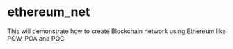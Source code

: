 # ethereum_net
This will demonstrate how to create Blockchain network using Ethereum like POW, POA and POC
